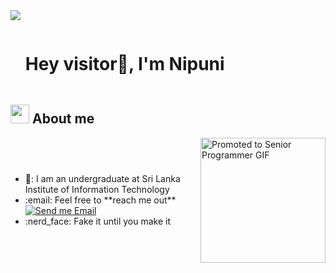 <img src="https://user-images.githubusercontent.com/73097560/115834477-dbab4500-a447-11eb-908a-139a6edaec5c.gif">

<div id="user-content-toc">
  <ul align="left">
    <summary><h1 style="display: inline-block">Hey visitor👋, I'm Nipuni </h1></summary>
  </ul>
</div>

## <picture><img src = "https://github.com/7oSkaaa/7oSkaaa/blob/main/Images/about_me.gif?raw=true" width = 30px></picture> About me

<div style="display: flex; justify-content: space-between; align-items: center;">
  <div style="flex: 1; padding-right: 20px;">
    <ul>
      <li>🏫: I am an undergraduate at Sri Lanka Institute of Information Technology</li>
      <li>:email: Feel free to **reach me out** <a href="mailto:nnknnknipuni@gmail.com"><img src="https://img.shields.io/static/v1?label=email&amp;message=nipuni&amp;color=AA336A&amp;style=plastic" alt="Send me Email"></a></li>
      <li>:nerd_face: Fake it until you make it</li>
    </ul>
  </div>
  <div>
    <img alt="Promoted to Senior Programmer GIF" width="200px" src="https://i.imgur.com/OOpRj.gif">
  </div>
</div>


<!--  🏫: I am an undergraduate at Sri Lanka Institute of Information Technology
- :email: Feel free to **reach me out** [![Send me Email](https://img.shields.io/static/v1?label=email&amp;message=nipuni&amp;color=AA336A&amp;style=plastic)](mailto:nnknnknipuni@gmail.com)
- :nerd_face: Fake it until you make it

<img align="right" alt="Promoted to Senior Programmer GIF" width="200px" src="https://i.imgur.com/OOpRj.gif" style="float: right; margin-left: -20px;">  -->

<!--  <img align="right" alt="Promoted to Senior Programmer GIF" width="200px" src="https://i.imgur.com/OOpRj.gif" /> </p>  -->

<!--  <img align="right" alt="Promoted to Senior Programmer GIF" width="200px" src="https://i.imgur.com/OOpRj.gif" style="position: relative; top: -100cm;">  -->




